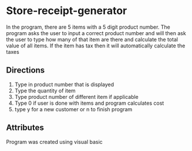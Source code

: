 # Store-receipt-generator
In the program, there are 5 items with a 5 digit product number. The program asks the user to input a correct product number and will then ask the user to type how many of that item are there and calculate the total value of all items. If the item has tax then it will automatically calculate the taxes

## Directions
1. Type in product number that is displayed
2. Type the quantity of item
3. Type product number of different item if applicable  
4. Type 0 if user is done with items and program calculates cost
5. type y for a new customer or n to finish program

## Attributes
Program was created using visual basic
